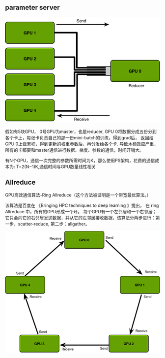 ## parameter server

![ps_server](../docs/images/ps_server.png)

假如有5块GPU， 0号GPU为master，也是reducer, GPU 0将数据分成五份分到各个卡上，每张卡负责自己的那一份mini-batch的训练，得到grad后，
返回给GPU 0上做累积，得到更新的权重参数后，再分发给各个卡. 导致木桶效应严重，所有的卡都要和master通信进行数据、梯度、参数的通信，时间开销大。

有N个GPU，通信一次完整的参数所需时间为K，那么使用PS架构，花费的通信成本为: T=2(N−1)K,通信时间与GPU数量线性相关

## Allreduce

GPU高效通信算法-Ring Allreduce（这个方法被证明是一个带宽最优算法。）

该算法是百度在 《Bringing HPC techniques to deep learning 》提出， 在 ring Allreduce 中，所有的GPU形成一个环。
每个GPU有一个左邻居和一个右邻居；它只会向它的右邻居发送数据，并从它的左邻居接收数据，该算法分两步进行：第一步，scatter-reduce, 第二步：allgather。

![all_reduce](../docs/images/allreduce.png)
